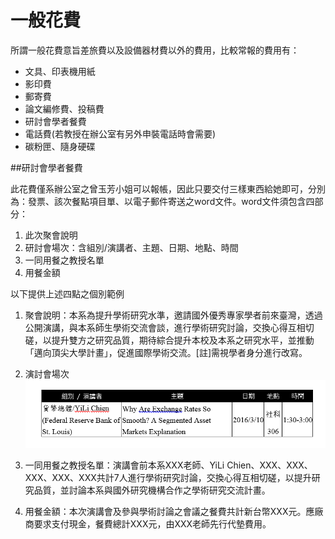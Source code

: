# 一般花費

所謂一般花費意旨差旅費以及設備器材費以外的費用，比較常報的費用有：

* 文具、印表機用紙
* 影印費
* 郵寄費
* 論文編修費、投稿費
* 研討會學者餐費
* 電話費(若教授在辦公室有另外申裝電話時會需要)
* 碳粉匣、隨身硬碟


##研討會學者餐費

此花費僅系辦公室之曾玉芳小姐可以報帳，因此只要交付三樣東西給她即可，分別為：發票、該次餐點項目單、以電子郵件寄送之word文件。word文件須包含四部分：

1. 此次聚會說明
2. 研討會場次：含組別/演講者、主題、日期、地點、時間
3. 一同用餐之教授名單
4. 用餐金額

以下提供上述四點之個別範例

1. 聚會說明：本系為提升學術研究水準，邀請國外優秀專家學者前來臺灣，透過公開演講，與本系師生學術交流會談，進行學術研究討論，交換心得互相切磋，以提升雙方之研究品質，期待綜合提升本校及本系之研究水平，並推動「邁向頂尖大學計畫」，促進國際學術交流。[註]需視學者身分進行改寫。

2. 演討會場次
  ![](研討會餐費.png)
3. 一同用餐之教授名單：演講會前本系XXX老師、YiLi Chien、XXX、XXX、XXX、XXX、XXX共計7人進行學術研究討論，交換心得互相切磋，以提升研究品質，並討論本系與國外研究機構合作之學術研究交流計畫。

4. 用餐金額：本次演講會及參與學術討論之會議之餐費共計新台幣XXX元。應廠商要求支付現金，餐費總計XXX元，由XXX老師先行代墊費用。





